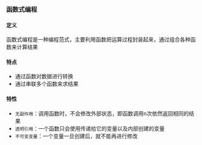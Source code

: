 ### 函数式编程

#### 定义

函数式编程是一种编程范式，主要利用函数把运算过程封装起来，通过组合各种函数来计算结果

#### 特点

- 通过函数对数据进行转换
- 通过串联多个函数来求结果

#### 特性

- `无副作用`：调用函数时，不会修改外部状态，即函数调用n次依然返回相同的结果
- `透明引用`：一个函数只会使用传递给它的变量以及内部创建的变量
- `不可变变量`：一个变量一旦创建后，就不能再进行修改

